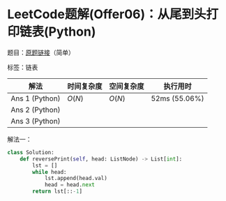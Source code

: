 # LeetCode题解(Offer06)：从尾到头打印链表(Python)

题目：[原题链接](https://leetcode-cn.com/problems/cong-wei-dao-tou-da-yin-lian-biao-lcof/)（简单）

标签：链表

| 解法           | 时间复杂度 | 空间复杂度 | 执行用时      |
| -------------- | ---------- | ---------- | ------------- |
| Ans 1 (Python) | $O(N)$     | $O(N)$     | 52ms (55.06%) |
| Ans 2 (Python) |            |            |               |
| Ans 3 (Python) |            |            |               |

解法一：

```python
class Solution:
    def reversePrint(self, head: ListNode) -> List[int]:
        lst = []
        while head:
            lst.append(head.val)
            head = head.next
        return lst[::-1]
```